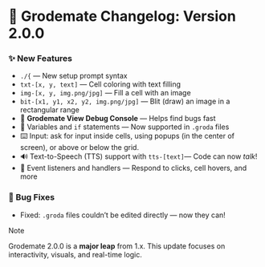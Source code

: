 # 🧾 Grodemate Changelog: Version 2.0.0

### ✨ New Features
- `./{` — New setup prompt syntax
- `txt-[x, y, text]` — Cell coloring with text filling
- `img-[x, y, img.png/jpg]` — Fill a cell with an image
- `bit-[x1, y1, x2, y2, img.png/jpg]` — Blit (draw) an image in a rectangular range
- 🧠 **Grodemate View Debug Console** — Helps find bugs fast
- 🧮 Variables and `if` statements — Now supported in `.groda` files
- ⌨️ Input: ask for input inside cells, using popups (in the center of screen), or above or below the grid.
- 🔊 Text-to-Speech (TTS) support with `tts-[text]`— Code can now *talk*!
- 🎯 Event listeners and handlers — Respond to clicks, cell hovers, and more

### 🐛 Bug Fixes
- Fixed: `.groda` files couldn’t be edited directly — now they can!

> [!NOTE]
> Grodemate 2.0.0 is a **major leap** from 1.x. This update focuses on interactivity, visuals, and real-time logic.
